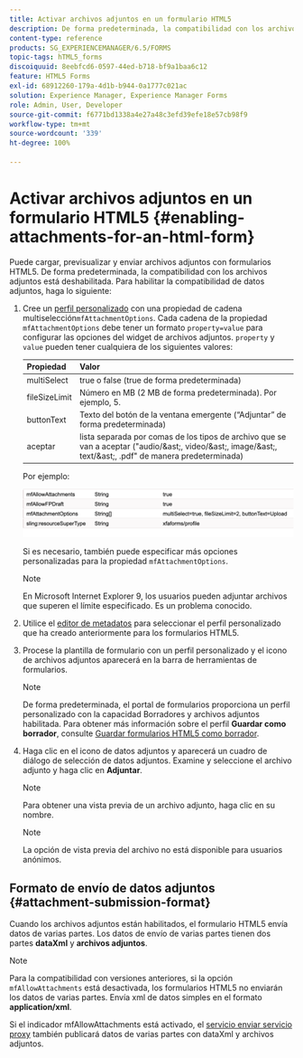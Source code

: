 ```yaml
---
title: Activar archivos adjuntos en un formulario HTML5
description: De forma predeterminada, la compatibilidad con los archivos adjuntos de los formularios HTML5 está deshabilitada.
content-type: reference
products: SG_EXPERIENCEMANAGER/6.5/FORMS
topic-tags: hTML5_forms
discoiquuid: 8eebfcd6-0597-44ed-b718-bf9a1baa6c12
feature: HTML5 Forms
exl-id: 68912260-179a-4d1b-b944-0a1777c021ac
solution: Experience Manager, Experience Manager Forms
role: Admin, User, Developer
source-git-commit: f6771bd1338a4e27a48c3efd39efe18e57cb98f9
workflow-type: tm+mt
source-wordcount: '339'
ht-degree: 100%

---
```


# Activar archivos adjuntos en un formulario HTML5 {#enabling-attachments-for-an-html-form}

Puede cargar, previsualizar y enviar archivos adjuntos con formularios HTML5. De forma predeterminada, la compatibilidad con los archivos adjuntos está deshabilitada. Para habilitar la compatibilidad de datos adjuntos, haga lo siguiente:

1. Cree un [perfil personalizado](/help/forms/using/custom-profile.md) con una propiedad de cadena multiselección`mfAttachmentOptions`. Cada cadena de la propiedad `mfAttachmentOptions` debe tener un formato `property=value` para configurar las opciones del widget de archivos adjuntos. `property` y `value` pueden tener cualquiera de los siguientes valores:

   | Propiedad | Valor |
   |--- |---|
   | multiSelect | true o false (true de forma predeterminada) |
   | fileSizeLimit | Número en MB (2 MB de forma predeterminada). Por ejemplo, 5. |
   | buttonText | Texto del botón de la ventana emergente (“Adjuntar” de forma predeterminada) |
   | aceptar | lista separada por comas de los tipos de archivo que se van a aceptar (&quot;audio/&amp;ast;, video/&amp;ast;, image/&amp;ast;, text/&amp;ast;, .pdf&quot; de manera predeterminada) |

   Por ejemplo:

   ![configurar opciones](assets/mfAttachmentOptions.png)

   Si es necesario, también puede especificar más opciones personalizadas para la propiedad `mfAttachmentOptions`.

   >[!NOTE]
   >
   >En Microsoft Internet Explorer 9, los usuarios pueden adjuntar archivos que superen el límite especificado. Es un problema conocido.

1. Utilice el [editor de metadatos](/help/forms/using/manage-form-metadata.md) para seleccionar el perfil personalizado que ha creado anteriormente para los formularios HTML5.
1. Procese la plantilla de formulario con un perfil personalizado y el icono de archivos adjuntos aparecerá en la barra de herramientas de formularios.

   >[!NOTE]
   >
   >De forma predeterminada, el portal de formularios proporciona un perfil personalizado con la capacidad Borradores y archivos adjuntos habilitada. Para obtener más información sobre el perfil **Guardar como borrador**, consulte [Guardar formularios HTML5 como borrador](/help/forms/using/saving-html5-form-draft.md).

1. Haga clic en el icono de datos adjuntos y aparecerá un cuadro de diálogo de selección de datos adjuntos. Examine y seleccione el archivo adjunto y haga clic en **Adjuntar**.

   >[!NOTE]
   >
   >Para obtener una vista previa de un archivo adjunto, haga clic en su nombre.

   >[!NOTE]
   >
   >La opción de vista previa del archivo no está disponible para usuarios anónimos.

## Formato de envío de datos adjuntos {#attachment-submission-format}

Cuando los archivos adjuntos están habilitados, el formulario HTML5 envía datos de varias partes. Los datos de envío de varias partes tienen dos partes **dataXml** y **archivos adjuntos**.

>[!NOTE]
>
>Para la compatibilidad con versiones anteriores, si la opción `mfAllowAttachments` está desactivada, los formularios HTML5 no enviarán los datos de varias partes. Envía xml de datos simples en el formato **application/xml**.

Si el indicador mfAllowAttachments está activado, el [servicio enviar servicio proxy](/help/forms/using/service-proxy.md) también publicará datos de varias partes con dataXml y archivos adjuntos.
